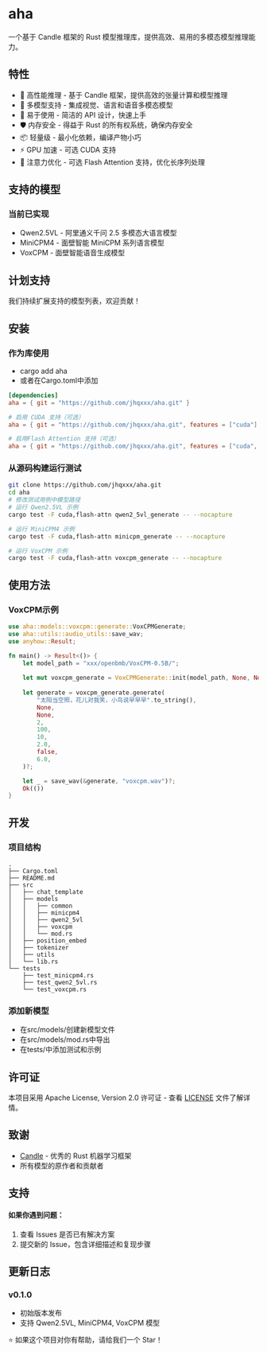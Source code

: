 # aha 
一个基于 Candle 框架的 Rust 模型推理库，提供高效、易用的多模态模型推理能力。

## 特性
* 🚀 高性能推理 - 基于 Candle 框架，提供高效的张量计算和模型推理
* 🎯 多模型支持 - 集成视觉、语言和语音多模态模型
* 🔧 易于使用 - 简洁的 API 设计，快速上手
* 🛡️ 内存安全 - 得益于 Rust 的所有权系统，确保内存安全
* 📦 轻量级 - 最小化依赖，编译产物小巧
* ⚡ GPU 加速 - 可选 CUDA 支持
* 🧠 注意力优化 - 可选 Flash Attention 支持，优化长序列处理

## 支持的模型
### 当前已实现
* Qwen2.5VL - 阿里通义千问 2.5 多模态大语言模型
* MiniCPM4 - 面壁智能 MiniCPM 系列语言模型
* VoxCPM - 面壁智能语音生成模型

## 计划支持
我们持续扩展支持的模型列表，欢迎贡献！

## 安装
### 作为库使用
* cargo add aha
* 或者在Cargo.toml中添加
```toml
[dependencies]
aha = { git = "https://github.com/jhqxxx/aha.git" }

# 启用 CUDA 支持（可选）
aha = { git = "https://github.com/jhqxxx/aha.git", features = ["cuda"] }

# 启用Flash Attention 支持（可选）
aha = { git = "https://github.com/jhqxxx/aha.git", features = ["cuda", "flash-attn"] }
```

### 从源码构建运行测试
```bash
git clone https://github.com/jhqxxx/aha.git
cd aha
# 修改测试用例中模型路径
# 运行 Qwen2.5VL 示例
cargo test -F cuda,flash-attn qwen2_5vl_generate -- --nocapture

# 运行 MiniCPM4 示例  
cargo test -F cuda,flash-attn minicpm_generate -- --nocapture

# 运行 VoxCPM 示例
cargo test -F cuda,flash-attn voxcpm_generate -- --nocapture
```

## 使用方法
### VoxCPM示例
```rust
use aha::models::voxcpm::generate::VoxCPMGenerate;
use aha::utils::audio_utils::save_wav;
use anyhow::Result;

fn main() -> Result<()> {
    let model_path = "xxx/openbmb/VoxCPM-0.5B/";
    
    let mut voxcpm_generate = VoxCPMGenerate::init(model_path, None, None)?;
    
    let generate = voxcpm_generate.generate(
        "太阳当空照，花儿对我笑，小鸟说早早早".to_string(),
        None,
        None,
        2,
        100,
        10,
        2.0,
        false,
        6.0,
    )?;

    let _ = save_wav(&generate, "voxcpm.wav")?;
    Ok(())
}
```


## 开发
### 项目结构
```text
.
├── Cargo.toml
├── README.md
├── src
│   ├── chat_template
│   ├── models
│   │   ├── common
│   │   ├── minicpm4
│   │   ├── qwen2_5vl
│   │   ├── voxcpm
│   │   └── mod.rs
│   ├── position_embed
│   ├── tokenizer
│   ├── utils
│   └── lib.rs
└── tests
    ├── test_minicpm4.rs
    ├── test_qwen2_5vl.rs
    └── test_voxcpm.rs
```

### 添加新模型
* 在src/models/创建新模型文件
* 在src/models/mod.rs中导出
* 在tests/中添加测试和示例

## 许可证
本项目采用 Apache License, Version 2.0 许可证 - 查看 [LICENSE](./LICENSE) 文件了解详情。

## 致谢
* [Candle](https://github.com/huggingface/candle) - 优秀的 Rust 机器学习框架
* 所有模型的原作者和贡献者

## 支持
#### 如果你遇到问题：
1. 查看 Issues 是否已有解决方案
2. 提交新的 Issue，包含详细描述和复现步骤

## 更新日志
### v0.1.0
* 初始版本发布
* 支持 Qwen2.5VL, MiniCPM4, VoxCPM 模型


⭐ 如果这个项目对你有帮助，请给我们一个 Star！